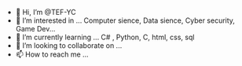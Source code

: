- 👋 Hi, I’m @TEF-YC
- 👀 I’m interested in ... Computer sience, Data sience, Cyber security, Game Dev...
- 🌱 I’m currently learning ... C# , Python, C, html, css, sql
- 💞️ I’m looking to collaborate on ...
- 📫 How to reach me ...

<!---
TEF-YC/TEF-YC is a ✨ special ✨ repository because its `README.md` (this file) appears on your GitHub profile.
You can click the Preview link to take a look at your changes.
--->

